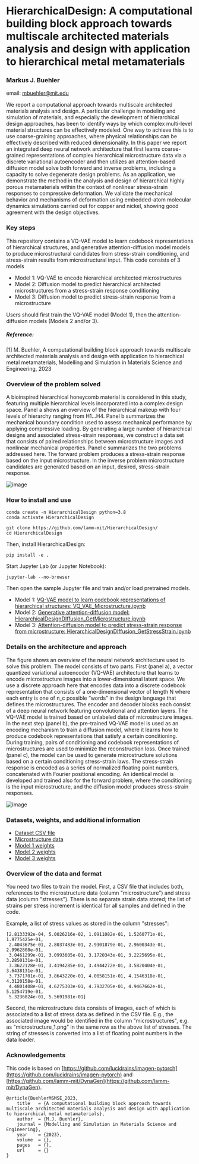# HierarchicalDesign: A computational building block approach towards multiscale architected materials analysis and design with application to hierarchical metal metamaterials    
### Markus J. Buehler
email: mbuehler@mit.edu  

We report a computational approach towards multiscale architected materials analysis and design. A particular challenge in modeling and simulation of materials, and especially the development of hierarchical design approaches, has been to identify ways by which complex multi-level material structures can be effectively modeled. One way to achieve this is to use coarse-graining approaches, where  physical relationships can be effectively described with reduced dimensionality. In this paper we report an integrated deep neural network architecture that first learns coarse-grained representations of complex hierarchical microstructure data via a discrete variational autoencoder and then utilizes an attention-based diffusion model solve both forward and inverse problems, including a capacity to solve degenerate design problems. As an application, we demonstrate the method in the analysis and design of hierarchical highly porous metamaterials within the context of nonlinear stress-strain responses to compressive deformation.  We validate the mechanical behavior and mechanisms of deformation using embedded-atom molecular dynamics simulations carried out for copper and nickel, showing good agreement with the design objectives.  

### Key steps

This repository contains a VQ-VAE model to learn codebook representations of hierarchical structures, and generative attention-diffusion model models to produce microstructural candidates from stress-strain conditioning, and stress-strain results from microstructural input.  This code consists of 3 models

- Model 1: VQ-VAE to encode hierarchical architected microstructures
- Model 2: Diffusion model to predict hierarchical architected microstructures from a stress-strain response conditioning
- Model 3: Diffusion model to predict stress-strain response from a microstructure

Users should first train the VQ-VAE model (Model 1), then the attention-diffusion models (Models 2 and/or 3). 

##### Reference: 

[1] M. Buehler, A computational building block approach towards multiscale architected materials analysis and design with application to hierarchical metal metamaterials, Modelling and Simulation in Materials Science and Engineering, 2023 

### Overview of the problem solved 

A bioinspired hierarchical honeycomb material is considered in this study, featuring multiple hierarchical levels incorporated into a complex design space. Panel a shows an overview of the hierarchical makeup with four levels of hierarchy ranging from H1…H4.  Panel b summarizes the mechanical boundary condition used to assess mechanical performance by applying compressive loading. By generating a large number of hierarchical designs and associated stress-strain responses, we construct a data set that consists of paired relationships between microstructure images and nonlinear mechanical properties. Panel c summarizes the two problems addressed here. The forward problem produces a stress-strain response based on the input microstructure. In the inverse problem microstructure candidates are generated based on an input, desired, stress-strain response.       

![image](https://user-images.githubusercontent.com/101393859/228824190-d5f5c5f5-babd-4d99-b802-08c4590ddfaa.png)


### How to install and use

```
conda create -n HierarchicalDesign python=3.8
conda activate HierarchicalDesign
```
```
git clone https://github.com/lamm-mit/HierarchicalDesign/
cd HierarchicalDesign
```

Then, install HierarchicalDesign:

```
pip install -e .
```

Start Jupyter Lab (or Jupyter Notebook):

```
jupyter-lab --no-browser
```
Then open the sample Jupyter file and train and/or load pretrained models. 

- Model 1: [VQ-VAE model to learn codebook representations of hierarchical structures: VQ_VAE_Microstructure.ipynb](VQ_VAE_Microstructure.ipynb)
- Model 2: [Generative attention-diffusion model: HierarchicalDesignDIffusion_GetMicrostructure.ipynb](HierarchicalDesignDIffusion_GetMicrostructure.ipynb)
- Model 3: [Attention-diffusion model to predict stress-strain response from microstructure: HierarchicalDesignDIffusion_GetStressStrain.ipynb](HierarchicalDesignDIffusion_GetStressStrain.ipynb)

### Details on the architecture and approach

The figure shows an overview of the neural network architecture used to solve this problem. The model consists of two parts. First (panel a), a vector quantized variational autoencoder (VQ-VAE) architecture that learns to encode microstructure images into a lower-dimensional latent space. We use a discrete approach here that encodes data into a discrete codebook representation that consists of a one-dimensional vector of length N where each entry is one of n_c possible “words” in the design language that defines the microstructures.  The encoder and decoder blocks each consist of a deep neural network featuring convolutional and attention layers. The VQ-VAE model is trained based on unlabeled data of microstructure images. In the next step (panel b), the pre-trained VQ-VAE model is used as an encoding mechanism to train a diffusion model, where it learns how to produce codebook representations that satisfy a certain conditioning. During training, pairs of conditioning and codebook representations of microstructures are used to minimize the reconstruction loss. Once trained (panel c), the model can be used to generate microstructure solutions based on a certain conditioning stress-strain laws. The stress-strain response is encoded as a series of normalized floating point numbers, concatenated with Fourier positional encoding. An identical model is developed and trained also for the forward problem, where the conditioning is the input microstructure, and the diffusion model produces stress-strain responses. 

![image](https://user-images.githubusercontent.com/101393859/228824011-86f1e866-5cce-4b90-9c9e-64ed88fcab68.png)


### Datasets, weights, and additional information

- [Dataset CSV file](https://www.dropbox.com/s/tg4j25rmga4agu4/shc_09_raw_wimagename_5_thick.csv?dl=0) 
- [Microstructure data](https://www.dropbox.com/s/dz1hnhedjocacqu/gene_output_thick.zip?dl=0) 
- [Model 1 weights](https://www.dropbox.com/s/cluk4e4q95laqu2/model-epoch_128.pt?dl=0)
- [Model 2 weights](https://www.dropbox.com/s/nnus6m2z5jbbshv/statedict_save-model-epoch_4000_FINAL.pt?dl=0)
- [Model 3 weights](https://www.dropbox.com/s/u4mojfwp2uxjqkh/statedict_save-model-epoch_610_FINAL.pt?dl=0)

### Overview of the data and format

You need two files to train the model. First, a CSV file that includes both, references to the microstructure data (column "microstructure") and stress data (column "stresses"). There is no separate strain data stored; the list of strains per stress increment is identical for all samples and defined in the code. 

Example, a list of stress values as stored in the column "stresses": 
```
[2.8133392e-04, 5.0026216e-02, 1.0911082e-01, 1.5260771e-01, 1.9775425e-01,
 2.4043675e-01, 2.8037483e-01, 2.9301879e-01, 2.9600343e-01, 2.9962808e-01,
 3.0461299e-01, 3.0993605e-01, 3.1720343e-01, 3.2225695e-01, 3.2850131e-01,
 3.3622128e-01, 3.4194285e-01, 3.4944272e-01, 3.5820404e-01, 3.6438131e-01,
 3.7371701e-01, 3.8643220e-01, 4.0058151e-01, 4.1546318e-01, 4.3120158e-01,
 4.4801408e-01, 4.6275303e-01, 4.7932705e-01, 4.9467662e-01, 5.1254719e-01,
 5.3236824e-01, 5.5691981e-01]
 ```
Second, the microstructure data consists of images, each of which is associated to a list of stress data as defined in the CSV file. E.g., the associated image would be identified in the column "microstructures", e.g. as "microstructure_1.png" in the same row as the above list of stresses. The string of stresses is converted into a list of floating point numbers in the data loader. 

### Acknowledgements 

This code is based on [https://github.com/lucidrains/imagen-pytorch](https://github.com/lucidrains/imagen-pytorch) and [https://github.com/lamm-mit/DynaGen](https://github.com/lamm-mit/DynaGen). 

```
@article{BuehlerMSMSE_2023,
    title   = {A computational building block approach towards multiscale architected materials analysis and design with application to hierarchical metal metamaterials},
    author  = {M.J. Buehler},
    journal = {Modelling and Simulation in Materials Science and Engineering},
    year    = {2023},
    volume  = {},
    pages   = {},
    url     = {}
}
```
